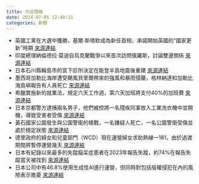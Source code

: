 ```yaml
---
title: 今日頭條
date: 2024-07-05 12:49:21
categories: 新聞            
---
```

- 英國工黨在大選中獲勝，基爾·斯塔默成為新任首相，承諾開始英國的“國家更新”時期 [來源連結](https://www.thehindu.com/news/international/uk-election-results-2024-live-updates/article68369647.ece)
- 印度總理納倫德拉·莫迪自烏克蘭戰爭以來首次訪問俄羅斯，討論雙邊關係 [來源連結](https://www.japantimes.co.jp/news/2024/07/05/world/politics/india-modi-moscow-visit-since-ukraine/)
- 日本石川縣輪島市的宮下診所決定在能登半島地震後重建 [來源連結](https://www.japantimes.co.jp/news/2024/07/05/japan/society/wajima-doctor/)
- 墨西哥加勒比海岸遭受颶風貝里爾帶來的強風和暴雨侵襲，格林納達和加勒比海島嶼報告有人員死亡 [來源連結](https://www.npr.org/2024/07/05/g-s1-8442/hurricane-beryl-strengthens-category-3-mexico)
- 希臘實施新的就業法，規定六天工作週，第六天加班將支付40%的加班費 [來源連結](https://www.npr.org/2024/07/05/nx-s1-5027839/greece-six-day-workweek-law)
- 日本京都警方逮捕兩名男子，他們被控將一名殘疾同事放入工業洗衣機中並開機，導致受害者受傷 [來源連結](https://www.japantimes.co.jp/news/2024/07/05/japan/crime-legal/washing-machine-injury/)
- 黃石國家公園發生與公園警衛的槍戰，一名嫌疑人死亡，一名公園警衛受傷並處於穩定狀態 [來源連結](https://www.npr.org/2024/07/05/g-s1-8457/suspect-dead-gunfire-yellowstone-national-park)
- 德里政府的婦女和兒童部門（WCD）現在運營婦女求助熱線—181，由於過渡期間將暫停運營幾天 [來源連結](https://www.thehindu.com/news/morning-digest-july-5-2024/article68368552.ece)
- 日本有紀錄以來最多的失蹤癡呆症患者在2023年報告失蹤，約74%在報告失蹤當天被找到 [來源連結](https://www.japantimes.co.jp/news/2024/07/05/japan/society/dementia-reported-missing-2023/)
- 日本公司中有46.8%使用生成性AI進行運營，但同時對包括版權侵犯在內的風險表示擔憂 [來源連結](https://www.japantimes.co.jp/business/2024/07/05/companies/japan-firms-ai/)



